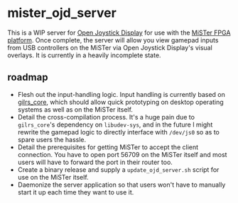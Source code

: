 # mister_ojd_server

This is a WIP server for [Open Joystick Display](http://kernelzechs.com/open-joystick-display/) for use with the [MiSTer FPGA platform](https://github.com/MiSTer-devel/Main_MiSTer/wiki). Once complete, the server will allow you view gamepad inputs from USB controllers on the MiSTer via Open Joystick Display's visual overlays. It is currently in a heavily incomplete state.

## roadmap
* Flesh out the input-handling logic. Input handling is currently based on [gilrs_core](https://crates.io/crates/gilrs-core), which should allow quick prototyping on desktop operating systems as well as on the MiSTer itself.
* Detail the cross-compilation process. It's a huge pain due to `gilrs_core`'s dependency on `libudev-sys`, and in the future I might rewrite the gamepad logic to directly interface with `/dev/js0` so as to spare users the hassle.
* Detail the prerequisites for getting MiSTer to accept the client connection. You have to open port 56709 on the MiSTer itself and most users will have to forward the port in their router too.
* Create a binary release and supply a `update_ojd_server.sh` script for use on the MiSTer itself.
* Daemonize the server application so that users won't have to manually start it up each time they want to use it.